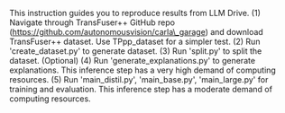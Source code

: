 This instruction guides you to reproduce results from LLM Drive. 
(1) Navigate through TransFuser++ GitHub repo (https://github.com/autonomousvision/carla\_garage) and download TransFuser++ dataset. Use TPpp_dataset for a simpler test. 
(2) Run 'create\_dataset.py' to generate dataset. 
(3) Run 'split.py' to split the dataset. (Optional)
(4) Run 'generate\_explanations.py' to generate explanations. This inference step has a very high demand of computing resources. 
(5) Run 'main\_distil.py', 'main_base.py', 'main_large.py' for training and evaluation. This inference step has a moderate demand of computing resources. 
